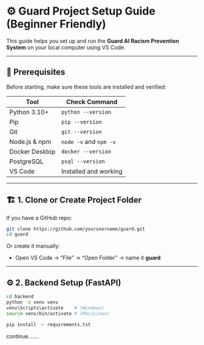 # ⚙️ Guard Project Setup Guide (Beginner Friendly)

This guide helps you set up and run the **Guard AI Racism Prevention System** on your local computer using VS Code.

---

## 🧰 Prerequisites

Before starting, make sure these tools are installed and verified:

| Tool | Check Command |
|------|----------------|
| Python 3.10+ | `python --version` |
| Pip | `pip --version` |
| Git | `git --version` |
| Node.js & npm | `node -v` and `npm -v` |
| Docker Desktop | `docker --version` |
| PostgreSQL | `psql --version` 
| VS Code | Installed and working |

---

## 🏗️ 1. Clone or Create Project Folder

If you have a GitHub repo:
```bash
git clone https://github.com/yourusername/guard.git
cd guard
```

Or create it manually:
- Open VS Code → “File” → “Open Folder” → name it **guard**

---

## ⚙️ 2. Backend Setup (FastAPI)

```bash
cd backend
python -m venv venv
venv\Scripts\activate    # (Windows)
source venv/bin/activate # (Mac/Linux)

pip install -r requirements.txt
```
continue.......